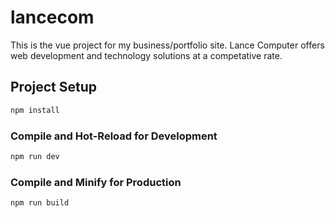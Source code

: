 # lancecom

This is the vue project for my business/portfolio site. Lance Computer offers web development and technology solutions at a competative rate. 

## Project Setup

```sh
npm install
```

### Compile and Hot-Reload for Development

```sh
npm run dev
```

### Compile and Minify for Production

```sh
npm run build
```
